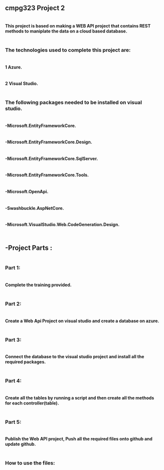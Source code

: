 ## cmpg323 Project 2
#### <br />This project is based on making a WEB API project that contains REST methods to maniplate the data on a cloud based database.


### <br />The technologies used to complete this project are:
#### <br />1 Azure.
#### <br />2 Visual Studio.
### <br />The following packages needed to be installed on visual studio.
#### <br />-Microsoft.EntityFrameworkCore.
#### <br />-Microsoft.EntityFrameworkCore.Design.
#### <br />-Microsoft.EntityFrameworkCore.SqlServer.
#### <br />-Microsoft.EntityFrameworkCore.Tools.
#### <br />-Microsoft.OpenApi.
#### <br />-Swashbuckle.AspNetCore.
#### <br />-Microsoft.VisualStudio.Web.CodeGeneration.Design.
## <br />-Project Parts :
### <br /> Part 1:
#### <br /> Complete the training provided.
### <br /> Part 2:
#### <br /> Create a Web Api Project on visual studio and create a database on azure.
### <br /> Part 3:
#### <br /> Connect the database to the visual studio project and install all the required packages.
### <br /> Part 4: 
#### <br /> Create all the tables by running a script and then create all the methods for each controller(table).
### <br /> Part 5:
#### <br /> Publish the Web API project, Push all the required files onto github and update github.
### <br /> How to use the files:
#### <br />  

